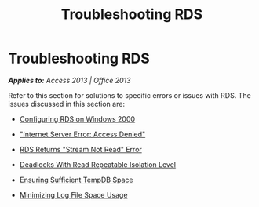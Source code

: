 ﻿---
title: Troubleshooting RDS
TOCTitle: Troubleshooting RDS
ms:assetid: c0e3243a-2e9d-33c1-b83f-c70a0836a9aa
ms:mtpsurl: https://msdn.microsoft.com/en-us/library/JJ249938(v=office.15)
ms:contentKeyID: 48547518
ms.date: 09/18/2015
mtps_version: v=office.15
---

# Troubleshooting RDS


_**Applies to:** Access 2013 | Office 2013_

Refer to this section for solutions to specific errors or issues with RDS. The issues discussed in this section are:

  - [Configuring RDS on Windows 2000](configuring-rds-on-windows-2000.md)

  - ["Internet Server Error: Access Denied"](internet-server-error-access-denied.md)

  - [RDS Returns "Stream Not Read" Error](rds-returns-stream-not-read-error.md)

  - [Deadlocks With Read Repeatable Isolation Level](deadlocks-with-read-repeatable-isolation-level.md)

  - [Ensuring Sufficient TempDB Space](ensuring-sufficient-tempdb-space.md)

  - [Minimizing Log File Space Usage](minimizing-log-file-space-usage.md)

